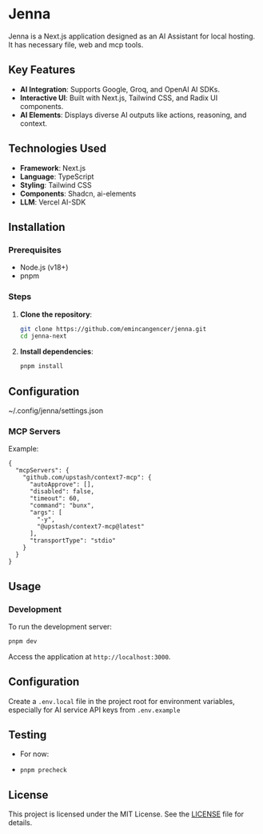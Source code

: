 # Jenna

Jenna is a Next.js application designed as an AI Assistant for local hosting. It has necessary file, web and mcp tools.

## Key Features

*   **AI Integration**: Supports Google, Groq, and OpenAI AI SDKs.
*   **Interactive UI**: Built with Next.js, Tailwind CSS, and Radix UI components.
*   **AI Elements**: Displays diverse AI outputs like actions, reasoning, and context.

## Technologies Used

*   **Framework**: Next.js
*   **Language**: TypeScript
*   **Styling**: Tailwind CSS
*   **Components**: Shadcn, ai-elements
*   **LLM**: Vercel AI-SDK


## Installation

### Prerequisites

*   Node.js (v18+)
*   pnpm

### Steps

1.  **Clone the repository**:
    ```bash
    git clone https://github.com/emincangencer/jenna.git
    cd jenna-next
    ```
2.  **Install dependencies**:
    ```bash
    pnpm install
    ```

## Configuration

~/.config/jenna/settings.json

### MCP Servers

Example:
```
{
  "mcpServers": {
    "github.com/upstash/context7-mcp": {
      "autoApprove": [],
      "disabled": false,
      "timeout": 60,
      "command": "bunx",
      "args": [
        "-y",
        "@upstash/context7-mcp@latest"
      ],
      "transportType": "stdio"
    }
  }
}
```

## Usage

### Development

To run the development server:

```bash
pnpm dev
```

Access the application at `http://localhost:3000`.

## Configuration

Create a `.env.local` file in the project root for environment variables, especially for AI service API keys from `.env.example`

## Testing

- For now:

*   `pnpm precheck`


## License

This project is licensed under the MIT License. See the [LICENSE](LICENSE) file for details.